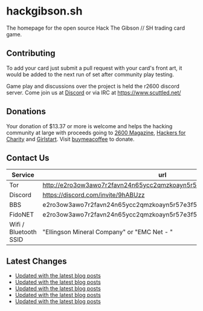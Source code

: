 # hackgibson.sh
The homepage for the open source Hack The Gibson // SH trading card game.


## Contributing

To add your card just submit a pull request with your card's front art, it would be added to the next run of set after community play testing.

Game play and discussions over the project is held the r2600 discord server. Come join us at [Discord](https://discord.com/invite/9hABUzz) or via IRC at https://www.scuttled.net/


## Donations

Your donation of $13.37 or more is welcome and helps the hacking community at large with proceeds going to [2600 Magazine](https://2600.com/), [Hackers for Charity](https://hackersforcharity.org) and [Girlstart](https://girlstart.org).  Visit [buymeacoffee](https://www.buymeacoffee.com/hackgibson.sh) to donate.


## Contact Us

Service | url
-|-
Tor | http://e2ro3ow3awo7r2favn24n65ycc2qmzkoayn5r57e3f56nvjwdcgg32ad.onion
Discord | https://discord.com/invite/9hABUzz
BBS | e2ro3ow3awo7r2favn24n65ycc2qmzkoayn5r57e3f56nvjwdcgg32ad.onion:23
FidoNET | e2ro3ow3awo7r2favn24n65ycc2qmzkoayn5r57e3f56nvjwdcgg32ad.onion:24554
Wifi / Bluetooth SSID | "Ellingson Mineral Company" or "EMC Net - <fidonet address>"

## Latest Changes
<!-- BLOG-POST-LIST:START -->
- [Updated with the latest blog posts](https://github.com/DFW2600/hackgibson.sh/commit/542a35f5c5e694ec707a55d465ecc05ed6bc3c79)
- [Updated with the latest blog posts](https://github.com/DFW2600/hackgibson.sh/commit/1021c86b2fbb51767b1cfe8d880b3f3c3ad5e523)
- [Updated with the latest blog posts](https://github.com/DFW2600/hackgibson.sh/commit/7d054e62e93ad9d5f908f5bca4da933b93ed4b9a)
- [Updated with the latest blog posts](https://github.com/DFW2600/hackgibson.sh/commit/c468735af297450f2312fe4791f037e2f79e2145)
- [Updated with the latest blog posts](https://github.com/DFW2600/hackgibson.sh/commit/9a59a92e5d7d97c5061b519232cf5adc8fae9d7f)
<!-- BLOG-POST-LIST:END -->
